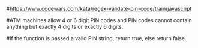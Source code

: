 #https://www.codewars.com/kata/regex-validate-pin-code/train/javascript

#ATM machines allow 4 or 6 digit PIN codes and PIN codes cannot contain anything but exactly 4 digits or exactly 6 digits.

#If the function is passed a valid PIN string, return true, else return false.

